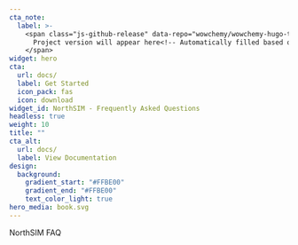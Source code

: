 ```yaml
---
cta_note:
  label: >-
    <span class="js-github-release" data-repo="wowchemy/wowchemy-hugo-themes">
      Project version will appear here<!-- Automatically filled based on data-repo value -->
    </span>
widget: hero
cta:
  url: docs/
  label: Get Started
  icon_pack: fas
  icon: download
widget_id: NorthSIM - Frequently Asked Questions
headless: true
weight: 10
title: ""
cta_alt:
  url: docs/
  label: View Documentation
design:
  background:
    gradient_start: "#FFBE00"
    gradient_end: "#FFBE00"
    text_color_light: true
hero_media: book.svg
---
```

NorthSIM FAQ